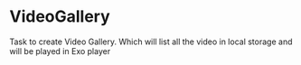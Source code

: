 # VideoGallery
Task to create Video Gallery. Which will list all the video in local storage and will be played in Exo player
